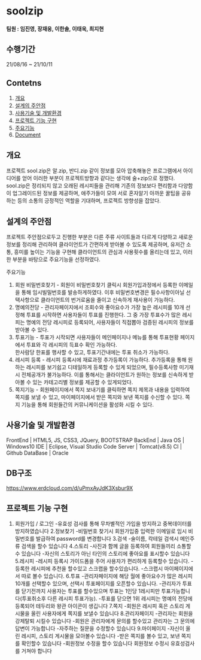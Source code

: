 # soolzip

#### 팀원 : 임진영, 장재웅, 이한솔, 이태욱, 최지현

## 수행기간
21/08/16 ~ 21/10/11

## Contetns

1. [개요](#개요)
2. [설계의 주안점](#설계의-주안점)
3. [사용기술 및 개발환경](#사용기술-및-개발환경)
4. [프로젝트 기능 구현](#프로젝트-기능-구현)
5. [주요기능](#주요-기능)
6. [Document](#Document)

## 개요
프로젝트 sool.zip은 알.zip, 반디.zip 같이 정보를 모아 압축해놓은 프로그램에서 아이디어를 얻어 이러한 부분이 프로젝트방향과 같다는 생각에 술+zip으로 정했다. 
sool.zip은 정리되지 않고 오래된 레시피들을 관리해 기존의 정보보다 편리함과 다양함이 업그레이드된 정보를 제공하며, 
애주가들이 모여 서로 혼자알기 아까운 꿀팁을 공유하는 등의 소통의 긍정적인 역할을 기대하며, 프로젝트 방향성을 잡았다.   


## 설계의 주안점
프로젝트 주안점으로두고 진행한 부분은 다른 주류 사이트들과 다르게 다양하고 새로운 정보를 정리해 관리하여 클라이언트가 간편하게  받아볼 수 있도록 제공하며,
유저간 소통, 흥미를 높이는 기능을 구현해 클라이언트의 관심과 사용횟수를 올리는데 있고, 이러한 부분을 바탕으로 주요기능을 선정하였다.

주요기능
1. 회원 비밀번호찾기 - 회원이 비밀번호찾기 클릭시 회원가입과정에서 등록한 이메일을 통해 임시빌밀번호를 발송하게하였다. 
		이후 비밀번호변경은 필수사항이아닐 선택사항으로 클라이언트의 번거로움을 줄이고 신속하게 재사용이 가능하다.  
2. 명예의전당 - 관리자페이지에서 조회수와 좋아요수가 가장 높은 레시피를 10개 선정해 투표를 시작하면 사용자들이 투표를 진행한다. 
	      그 중 가장 투표수가 많은 레시피는 명예의 전당 레시피로 등록되어, 사용자들이 직접뽑아 검증된 레시피의 정보를 받아볼 수 있다.   
3. 투표기능 - 투표가 시작되면 사용자들이 메인페이지나 메뉴를 통해 투표현황 페이지에서 투표와 각 레시피의 득표수 확인 가능하다.  
	    한사람당 한표를 행사할 수 있고, 투표기간내에는 투표 취소가 가능하다. 
4. 레시피 등록 -  레시피 등록시에 재료과정 추가등록이 가능하다. 추가등록을 통해 원하는 레시피를 보기쉽고 디테일하게 등록할 수 있게 되었으며, 필수등록사항 미기재 시 전체공개가 불가능하다. 
		이를 통해서는 클라이언트가 원하는 정보를 신속하게 받아볼 수 있는 카테고리별 정보를 제공할 수 있게되었다. 
5. 쪽지기능 - 회원페이지에서 쪽지 보내기를 클릭하면 쪽지 제목과 내용을 입력하여 쪽지를 보낼 수 있고, 마이페이지에서 받은 쪽지와 보낸 쪽지를 수신할 수 있다. 쪽지 기능을 통해 회원들간의 커뮤니케이션을 활성화 시킬 수 있다.

## 사용기술 및 개발환경
FrontEnd | HTML5, JS, CSS3, JQuery, BOOTSTRAP
BackEnd | Java
OS | Windows10
IDE | Eclipse, Visual Studio Code
Server | Tomcat(v8.5)
CI | Github
DataBase | Oracle

## DB구조 

https://www.erdcloud.com/d/uPmxAyJdK3Xsbur9X
## 프로젝트 기능 구현
1. 회원가입 / 로그인
-유효성 검사를 통해 무차별적인 가입을 방지하고 중복데이터를 방지하였습니다
2.정보찾기
-비밀번호 찾기시 회원가입중 입력한 이메일로 임시 비밀번호를 발급하여 password를 변경합니다
3.검색
-술이름, 칵테일 검색시 메인주류 검색을 할수 있습니다
4.스토리
-사진과 함께 글을 등록하여 회원들끼리 소통할수 있습니다
-자신의 스토리가 아닌 타인의 스토리에 좋아요를 표시할수 있습니다
5.레시피
-레시피 등록시 가이드폼을 주어 사용자가 편리하게 등록할수 있습니다.
-등록한 레시피에 추천을 할수있고 스크랩을 할수있습니다.
-스크랩시 마이페이지에서 따로 볼수 있습니다.
6.투표
-관리자페이지에 해당 월에 좋아요수가 많은 레시피 10개를 선택할수 있으며, 선택시 투표페이지를 오픈할수 있습니다.
-관리자가 투표를 닫기전까지 사용자는 투표를 할수있으며 투표는 1인당 1레시피만 투표가능합니다(투표취소후 다른 레시피 투표가능).
-투표를 닫으면 1위 레시피는 명예의 전당에 등록되어 테두리와 왕관 아이콘이 생깁니다
7.쪽지
-회원은 레시피 혹은 스토리 게시물을 올린 사용자에게 쪽지를 보낼수 있습니다
8.관리자페이지
-관리자는 회원을 강제탈퇴 시킬수 있습니다
-회원은 관리자에게 문의를 할수있고 관리자는 그 문의에 답변이 가능합니다
-자주하는 질문을 수정할수 있습니다
9.마이페이지
-자신이 올린 레시피, 스토리 게시물을 모아볼수 있습니다
-받은 쪽지를 볼수 있고, 보낸 쪽지를 확인할수 있습니다
-회원정보 수정을 할수 있습니다 회원정보 수정시 유효성검사를 거쳐야 합니다
                  

